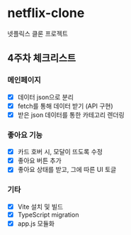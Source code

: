 # netflix-clone
넷플릭스 클론 프로젝트

## 4주차 체크리스트
### 메인페이지
- [X] 데이터 json으로 분리
- [X] fetch를 통해 데이터 받기 (API 구현)
- [X] 받은 json 데이터를 통한 카테고리 렌더링 
      
### 좋아요 기능
- [X] 카드 호버 시, 모달이 뜨도록 수정
- [X] 좋아요 버튼 추가
- [X] 좋아요 상태를 받고, 그에 따른 UI 토글
 
### 기타
- [X] Vite 설치 및 빌드
- [X] TypeScript migration
- [X] app.js 모듈화
